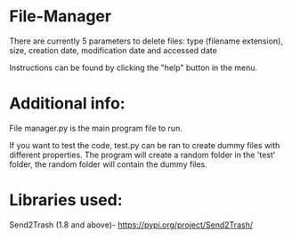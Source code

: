 # File-Manager

There are currently 5 parameters to delete files: type (filename extension), size, creation date, modification date and accessed date

Instructions can be found by clicking the "help" button in the menu.

# Additional info:
File manager.py is the main program file to run.

If you want to test the code, test.py can be ran to create dummy files with different properties. The program will create a random folder in the 'test' folder, the random folder will contain the dummy files.

# Libraries used: 
Send2Trash (1.8 and above)- https://pypi.org/project/Send2Trash/




